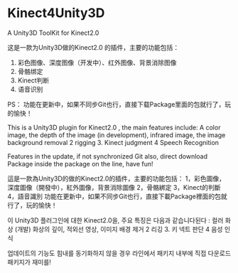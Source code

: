 ﻿Kinect4Unity3D
==============

A Unity3D ToolKit  for Kinect2.0 

这是一款为Unity3D做的Kinect2.0 的插件，主要的功能包括：
1. 彩色图像、深度图像（开发中）、红外图像、背景消除图像
2. 骨骼绑定
3. Kinect判断
4. 语音识别

PS： 功能在更新中，如果不同步Git也行，直接下载Package里面的包就行了，玩的愉快！





This is a Unity3D plugin for Kinect2.0 , the main features include: 
A color image, the depth of the image (in development), infrared image, the image background removal 
2 rigging 
3. Kinect judgment 
4 Speech Recognition

Features in the update, if not synchronized Git also, direct download Package inside the package on the line, have fun!


這是一款為Unity3D的做的Kinect2.0的插件，主要的功能包括： 
1，彩色圖像，深度圖像（開發中），紅外圖像，背景消除圖像 
2，骨骼綁定 
3，Kinect的判斷 
4，語音識別
功能在更新中，如果不同步Git也行，直接下載Package裡面的包就行了，玩的愉​​快！

이 Unity3D 플러그인에 대한 Kinect2.0을, 주요 특징은 다음과 같습니다된다 : 
컬러 화상 (개발) 화상의 깊이, 적외선 영상, 이미지 배경 제거 
2 리깅 
3. 키 넥트 판단 
4 음성 인식

업데이트의 기능도 힘내를 동기화하지 않을 경우 라인에서 패키지 내부에 직접 다운로드 패키지가 재미를!
